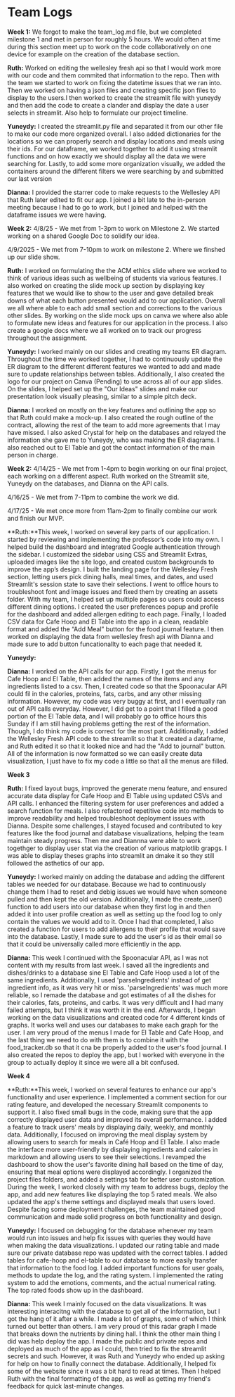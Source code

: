 # Team Logs

**Week 1:**
We forgot to make the team_log.md file, but we completed milestone 1 and met in person for roughly 5 hours. We would often at time during this section meet up to work on the code collaboratively on one device for example on the creation of the database section.

**Ruth:** Worked on editing the wellesley fresh api so that I would work more with our code and them commited that information to the repo. Then with the team we started to work on fixing the datetime issues that we ran into. Then we worked on having a json files and creating specific json files to display to the users.I then worked to create the streamlit file with yuneydy and then add the code to create a clander and display the date a user selects in streamlit. Also help to formulate our project timeline. 

**Yuneydy:** I created the streamlit.py file and separated it from our other file to make our code more organized overall. I also added dictionaries for the locations so we can properly search and display locations and meals using their ids. For our dataframe, we worked together to add it using streamlit functions and on how exactly we should display all the data we were searching for. Lastly, to add some more organization visually, we added the containers around the different filters we were searching by and submitted our last version

**Dianna:** I provided the starrer code to make requests to the Wellesley API that Ruth later edited to fit our app. I joined a bit late to the in-person meeting because I had to go to work, but I joined and helped with the dataframe issues we were having. 

**Week 2:**
4/8/25 - We met from 1-3pm to work on Milestone 2. We started working on a shared Google Doc to solidify our idea.

4/9/2025 - We met from 7-10pm to work on milestone 2. Where we finshed up our slide show. 

**Ruth:** I worked on formulating the the ACM ethics slide where we worked to think of various ideas such as wellbeing of students via various features. I also worked on creating the slide mock up section by displaying key features that we would like to show to the user and gave detailed break downs of what each button presented would add to our application. Overall we all where able to each add small section and corrections to the various other slides. By working on the slide mock ups on canva we where also able to formulate new ideas and features for our application in the process. I also create a google docs where we all worked on to track our progress throughout the assignment. 

**Yuneydy:** I worked mainly on our slides and creating my teams ER diagram. Throughout the time we worked together, I had to continuously update the ER diagram to the different different features we wanted to add and made sure to update relationships between tables. Additionally, I also created the logo for our project on Canva (Pending) to use across all of our app slides. On the slides, I helped set up the "Our Ideas" slides and make our presentation look visually pleasing, similar to a simple pitch deck.

**Dianna:** I worked on mostly on the key features and outlining the app so that Ruth could make a mock-up. I also created the rough outline of the contract, allowing the rest of the team to add more agreements that I may have missed. I also asked Crystal for help on the databases and relayed the information she gave me to Yuneydy, who was making the ER diagrams. I also reached out to El Table and got the contact information of the main person in charge.

**Week 2:**
4/14/25 - We met from 1-4pm to begin working on our final project, each working on a different aspect. Ruth worked on the Streamlit site, Yuneydy on the databases, and Dianna on the API calls.

4/16/25 - We met from 7-11pm to combine the work we did.

4/17/25 - We met once more from 11am-2pm to finally combine our work and finish our MVP.

**Ruth:**This week, I worked on several key parts of our application. I started by reviewing and implementing the professor’s code into my own. I helped build the dashboard and integrated Google authentication through the sidebar. I customized the sidebar using CSS and Streamlit Extras, uploaded images like the site logo, and created custom backgrounds to improve the app’s design. I built the landing page for the Wellesley Fresh section, letting users pick dining halls, meal times, and dates, and used Streamlit's session state to save their selections. I went to office hours to troubleshoot font and image issues and fixed them by creating an assets folder. With my team, I helped set up multiple pages so users could access different dining options. I created the user preferences popup and profile for the dashboard and added allergen editing to each page. Finally, I loaded CSV data for Cafe Hoop and El Table into the app in a clean, readable format and added the “Add Meal” button for the food journal feature. I then worked on displaying the data from wellesley fresh api with Dianna and made sure to add button funcationallty to each page that needed it.

**Yuneydy:**

**Dianna:** I worked on the API calls for our app. Firstly, I got the menus for Cafe Hoop and El Table, then added the names of the items and any ingredients listed to a csv. Then, I created code so that the Spoonacular API could fil in the calories, proteins, fats, carbs, and any other missing information. However, my code was very buggy at first, and I eventually ran out of API calls everyday. However, I did get to a point that I filled a good portion of the El Table data, and I will probably go to office hours this Sunday if I am still having problems getting the rest of the information. Though, I do think my code is correct for the most part. Additionally, I added the Wellesley Fresh API code to the streamlit so that it created a dataframe, and Ruth edited it so that it looked nice and had the "Add to journal" button. All of the information is now formatted so we can easily create data visualization, I just have to fix my code a little so that all the menus are filled.

**Week 3**

**Ruth:** I fixed layout bugs, improved the generate menu feature, and ensured accurate data display for Cafe Hoop and El Table using updated CSVs and API calls. I enhanced the filtering system for user preferences and added a search function for meals. I also refactored repetitive code into methods to improve readability and helped troubleshoot deployment issues with Dianna. Despite some challenges, I stayed focused and contributed to key features like the food journal and database visualizations, helping the team maintain steady progress. Then me and Diannna were able to work togethger to display user stat via the creation of various matplotlib grapgs. I was able to display theses graphs into streamlit an dmake it so they still followed the asthetics of our app. 

**Yuneydy:** I worked mainly on adding the database and adding the different tables we needed for our database. Because we had to continuously change them I had to reset and debig issues we would have when someone pulled and then kept the old version. Additionally, I made the create_user() function to add users into our database when they first log in and then added it into user profile creation as well as setting up the food log to only contain the values we would add to it. Once I had that completed, I also created a function for users to add allergens to their profile that would save into the database. Lastly, I made sure to add the user's id as their email so that it could be universally called more efficiently in the app.

**Dianna:** This week I continued with the Spoonacular API, as I was not content with my results from last week. I saved all the ingredients and dishes/drinks to a database sine El Table and Cafe Hoop used a lot of the same ingredients. Additionally, I used 'parseIngredients' instead of get ingredient info, as it was very hit or miss. 'parseIngredients' was much more reliable, so I remade the database and got estimates of all the dishes for their calories, fats, proteins, and carbs. It was very difficult and I had many failed attempts, but I think it was worth it in the end. Afterwards, I began working on the data visualizations and created code for 4 different kinds of graphs. It works well and uses our databases to make each graph for the user. I am very proud of the menus I made for El Table and Cafe Hoop, and the last thing we need to do with them is to combine it with the food_tracker.db so that it cna be properly added to the user's food journal. I also created the repos to deploy the app, but I worked with everyone in the group to actually deploy it since we were all a bit confused. 

**Week 4**

**Ruth:**This week, I worked on several features to enhance our app's functionality and user experience. I implemented a comment section for our rating feature, and developed the necessary Streamlit components to support it. I also fixed small bugs in the code, making sure that the app correctly displayed user data and improved its overall performance. I added a feature to track users' meals by displaying daily, weekly, and monthly data. Additionally, I focused on improving the meal display system by allowing users to search for meals in Café Hoop and El Table. I also made the interface more user-friendly by displaying ingredients and calories in markdown and allowing users to see their selections. I revamped the dashboard to show the user's favorite dining hall based on the time of day, ensuring that meal options were displayed accordingly.
I organized the project files folders, and added a settings tab for better user customization. During the week, I worked closely with my team to address bugs, deploy the app, and add new features like displaying the top 5 rated meals. We also updated the app's theme settings and displayed meals that users loved. Despite facing some deployment challenges, the team maintained good communication and made solid progress on both functionality and design.

**Yuneydy:** I focused on debugging for the database whenever my team would run into issues and help fix issues with queries they would have when making the data visualizations. I updated our rating table and made sure our private database repo was updated with the correct tables. I added tables for cafe-hoop and el-table to our database to more easily transfer that information to the food log. I added important functions for user goals, methods to update the log, and the rating system. I implemented the rating system to add the emotions, comments, and the actual numerical rating. The top rated foods show up in the dashboard.

**Dianna:** This week I mainly focused on the data visualizations. It was interesting interacitng with the database to get all of the information, but I got the hang of it after a while. I made a lot of graphs, some of which I think turned out better than others. I am very proud of this radar graph I made that breaks down the nutrients by dining hall. I think the other main thing I did was help deploy the app. I made the public and private repos and deployed as much of the app as I could, then tried to fix the streamlit secrets and such. However, it was Ruth and Yuneydy who ended up asking for help on how to finally connect the database. Additionally, I helped fix some of the website since it was a bit hard to read at times. Then I helped Ruth with the final formatting of the app, as well as getting my friend's feedback for quick last-minute changes. 